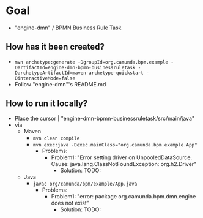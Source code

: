 # Goal
* "engine-dmn" / BPMN Business Rule Task

## How has it been created?
* `mvn archetype:generate -DgroupId=org.camunda.bpm.example -DartifactId=engine-dmn-bpmn-businessruletask -DarchetypeArtifactId=maven-archetype-quickstart -DinteractiveMode=false`
* Follow "engine-dmn"'s README.md

## How to run it locally?
* Place the cursor | "engine-dmn-bpmn-businessruletask/src/main/java"
* via 
  * Maven
    * `mvn clean compile`
    * `mvn exec:java -Dexec.mainClass="org.camunda.bpm.example.App"`
      * Problems:
        * Problem1: "Error setting driver on UnpooledDataSource. Cause: java.lang.ClassNotFoundException: org.h2.Driver"
          * Solution: TODO:
  * Java
    * `javac org/camunda/bpm/example/App.java`
      * Problems:
        * Problem1: "error: package org.camunda.bpm.dmn.engine does not exist"
          * Solution: TODO:
          